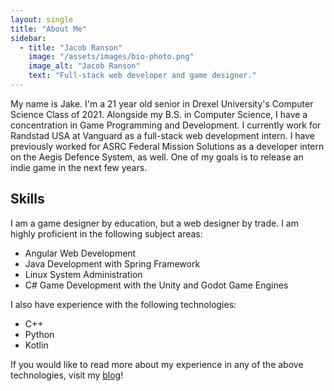 ```yaml
---
layout: single
title: "About Me"
sidebar:
  - title: "Jacob Ranson"
    image: "/assets/images/bio-photo.png"
    image_alt: "Jacob Ranson"
    text: "Full-stack web developer and game designer."
---
```


My name is Jake. I'm a 21 year old senior in Drexel University's Computer Science Class of 2021. Alongside my B.S. in Computer Science, I have a concentration in Game Programming and Development. I currently work for Randstad USA at Vanguard as a full-stack web development intern. I have previously worked for ASRC Federal Mission Solutions as a developer intern on the Aegis Defence System, as well. One of my goals is to release an indie game in the next few years.

## Skills

I am a game designer by education, but a web designer by trade. I am highly proficient in the following subject areas:

* Angular Web Development
* Java Development with Spring Framework
* Linux System Administration
* C# Game Development with the Unity and Godot Game Engines

I also have experience with the following technologies:

* C++
* Python
* Kotlin

If you would like to read more about my experience in any of the above technologies, visit my [blog](blog/)!

